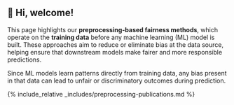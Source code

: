 ## 👋 Hi, welcome!

This page highlights our **preprocessing-based fairness methods**, which operate on the **training data** before any machine learning (ML) model is built. These approaches aim to reduce or eliminate bias at the data source, helping ensure that downstream models make fairer and more responsible predictions.

Since ML models learn patterns directly from training data, any bias present in that data can lead to unfair or discriminatory outcomes during prediction.

 {% include_relative _includes/preprocessing-publications.md %}  
